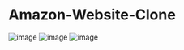 # Amazon-Website-Clone
![image](https://github.com/Uzma2578/Amazon-Website-Clone/assets/145594181/cabc265e-d8eb-444c-ac5e-d60c0186efab)
![image](https://github.com/Uzma2578/Amazon-Website-Clone/assets/145594181/590528a7-192a-4697-95e3-4d488345b7f9)
![image](https://github.com/Uzma2578/Amazon-Website-Clone/assets/145594181/766bd237-3cd9-453b-b94a-40f89fb68eca)


